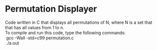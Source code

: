 # Permutation Displayer
Code written in C that displays all permutations of N, where N is a set that that has all values from 1 to n.<br />
To compile and run this code, type the following commands:<br />
&nbsp;gcc -Wall -std=c99 permutation.c <br />
&nbsp;./a.out
